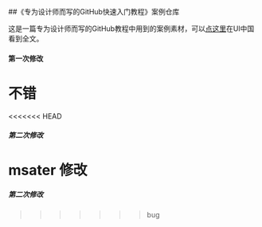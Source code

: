 ##《专为设计师而写的GitHub快速入门教程》案例仓库

这是一篇专为设计师而写的GitHub教程中用到的案例素材，可以[点这里](http://www.ui.cn/project.php?id=20957)在UI中国看到全文。



#### 第一次修改
# 不错

<<<<<<< HEAD
##### 第二次修改

msater 修改
=======
##### 第二次修改
>>>>>>> bug

